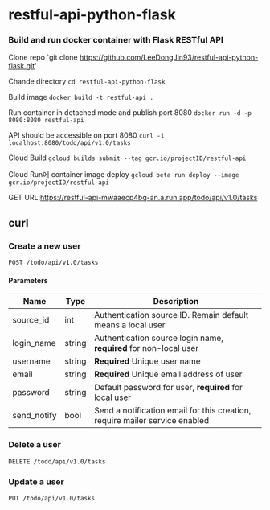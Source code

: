 # restful-api-python-flask
### Build and run docker container with Flask RESTful API

Clone repo `git clone https://github.com/LeeDongJin93/restful-api-python-flask.git'

Chande directory `cd restful-api-python-flask`

Build image `docker build -t restful-api .` 
  
Run container in detached mode and publish port 8080 `docker run -d -p 8080:8080 restful-api`
  
API should be accessible on port 8080 `curl -i localhost:8080/todo/api/v1.0/tasks`

Cloud Build     `gcloud builds submit --tag gcr.io/projectID/restful-api`

Cloud Run에 container image deploy     `gcloud beta run deploy --image gcr.io/projectID/restful-api`

GET URL:https://restful-api-mwaaecp4bq-an.a.run.app/todo/api/v1.0/tasks

## curl

### Create a new user

```
POST /todo/api/v1.0/tasks
```

#### Parameters

|Name|Type|Description|
|----|----|-----------|
|source_id|int|Authentication source ID. Remain default means a local user|
|login_name|string|Authentication source login name, **required** for non-local user|
|username|string|**Required** Unique user name|
|email|string|**Required** Unique email address of user|
|password|string|Default password for user, **required** for local user|
|send_notify|bool|Send a notification email for this creation, require mailer service enabled|


### Delete a user

```
DELETE /todo/api/v1.0/tasks
```

### Update a user

```
PUT /todo/api/v1.0/tasks
```
